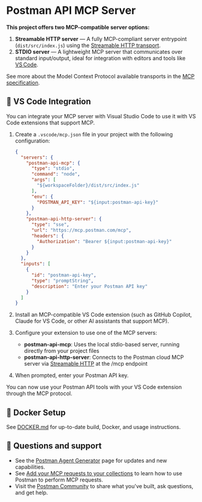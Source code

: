 # Postman API MCP Server

**This project offers two MCP-compatible server options:**

1. **Streamable HTTP server** — A fully MCP-compliant server entrypoint (`dist/src/index.js`) using the [Streamable HTTP transport](https://modelcontextprotocol.io/specification/2025-03-26/basic/transports#streamable-http).
2. **STDIO server** — A lightweight MCP server that communicates over standard input/output, ideal for integration with editors and tools like [VS Code](https://code.visualstudio.com/).

See more about the Model Context Protocol available transports in the [MCP specification](https://modelcontextprotocol.io/docs/concepts/transports).

## 🧰 VS Code Integration

You can integrate your MCP server with Visual Studio Code to use it with VS Code extensions that support MCP.

1. Create a `.vscode/mcp.json` file in your project with the following configuration:

    ```json
    {
      "servers": {
        "postman-api-mcp": {
          "type": "stdio",
          "command": "node",
          "args": [
            "${workspaceFolder}/dist/src/index.js"
          ],
          "env": {
            "POSTMAN_API_KEY": "${input:postman-api-key}"
          }
        },
        "postman-api-http-server": {
          "type": "sse",
          "url": "https://mcp.postman.com/mcp",
          "headers": {
            "Authorization": "Bearer ${input:postman-api-key}"
          }
        }
      },
      "inputs": [
        {
          "id": "postman-api-key",
          "type": "promptString",
          "description": "Enter your Postman API key"
        }
      ]
    }
    ```

2. Install an MCP-compatible VS Code extension (such as GitHub Copilot, Claude for VS Code, or other AI assistants that support MCP).

3. Configure your extension to use one of the MCP servers:

   - **postman-api-mcp**: Uses the local stdio-based server, running directly from your project files
   - **postman-api-http-server**: Connects to the Postman cloud MCP server via [Streamable HTTP](https://github.com/modelcontextprotocol/typescript-sdk?tab=readme-ov-file#streamable-http) at the /mcp endpoint

4. When prompted, enter your Postman API key.

You can now use your Postman API tools with your VS Code extension through the MCP protocol.

## 🐳 Docker Setup

See [DOCKER.md](./DOCKER.md) for up-to-date build, Docker, and usage instructions.


## 💬 Questions and support

- See the [Postman Agent Generator](https://postman.com/explore/agent-generator) page for updates and new capabilities.
- See [Add your MCP requests to your collections](https://learning.postman.com/docs/postman-ai-agent-builder/mcp-requests/overview/) to learn how to use Postman to perform MCP requests.
- Visit the [Postman Community](https://community.postman.com/) to share what you've built, ask questions, and get help.
